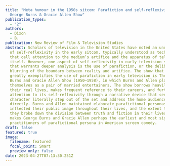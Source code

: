 ```yaml
---
title: "Meta humour in the 1950s sitcom: Parafiction and self-reflexivity in The
  George Burns & Gracie Allen Show"
publication_types:
  - "2"
authors:
  - Dixon
  - B.
publication: New Review of Film & Television Studies
abstract: Scholars of television in the United States have noted an undercurrent
  of self-reflexivity in the early sitcom, typically understood as techniques
  that call attention to the medium’s artifice and the apparatus of television
  itself. However, one aspect of self-reflexivity in early television sitcom
  that warrants deeper analysis is the use of parafiction, or the deliberate
  blurring of the boundary between reality and artifice. The show that most
  greatly exemplifies the use of parafiction in early television is The George
  Burns and Gracie Allen Show (1950–1958), in which Burns and Allen play
  themselves as a pair of married entertainers. The show borrows heavily from
  their real lives, makes frequent reference to their careers, and further calls
  attention to its self-reflexivity through a narrative device that sees Burns’
  character literally step out of the set and address the home audience
  directly. Burns and Allen maintained elaborate parafictional personas that
  inflected their public image throughout their lives, and the extent to which
  they broke down the division between truth and fiction in their lives and work
  makes George Burns and Gracie Allen perhaps the earliest and most significant
  practitioners of parafictional persona in American screen comedy.
draft: false
featured: true
image:
  filename: featured
  focal_point: Smart
  preview_only: false
date: 2023-04-27T07:13:30.251Z
---
```


